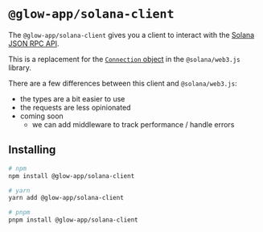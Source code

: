 # `@glow-app/solana-client`

The `@glow-app/solana-client` gives you a client to interact with the [Solana JSON RPC API](https://docs.solana.com/developing/clients/jsonrpc-api).

This is a replacement for the [`Connection` object](https://solana-labs.github.io/solana-web3.js/classes/Connection.html) in the `@solana/web3.js` library.

There are a few differences between this client and `@solana/web3.js`:

- the types are a bit easier to use
- the requests are less opinionated
- coming soon
  - we can add middleware to track performance / handle errors 

## Installing

```sh
# npm
npm install @glow-app/solana-client

# yarn
yarn add @glow-app/solana-client

# pnpm
pnpm install @glow-app/solana-client
```
